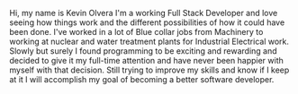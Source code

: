 Hi, my name is Kevin Olvera I'm a working Full Stack Developer and love seeing how things work and the different possibilities of how it could have been done. I've worked in a lot of Blue collar jobs from Machinery to working at nuclear and water treatment plants for Industrial Electrical work. Slowly but surely I found programming to be exciting and rewarding and decided to give it my full-time attention and have never been happier with myself with that decision. Still trying to improve my skills and know if I keep at it I will accomplish my goal of becoming a better software developer.
<!---
kevinx120/kevinx120 is a ✨ special ✨ repository because its `README.md` (this file) appears on your GitHub profile.
You can click the Preview link to take a look at your changes.
--->
